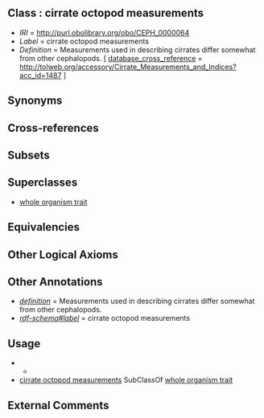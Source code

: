 
## Class : cirrate octopod measurements

 * *IRI* = http://purl.obolibrary.org/obo/CEPH_0000064
 * *Label* = cirrate octopod measurements
 * *Definition* = Measurements used in describing cirrates differ somewhat from other cephalopods.  [ [database_cross_reference](../../ef/oboInOwl#hasDbXref.md) = http://tolweb.org/accessory/Cirrate_Measurements_and_Indices?acc_id=1487 ]

## Synonyms


## Cross-references


## Subsets


## Superclasses

 * [whole organism trait](../../CEPH/65/CEPH_0001065.md)

## Equivalencies


## Other Logical Axioms


## Other Annotations

 * *[definition](../../IAO/15/IAO_0000115.md)* = Measurements used in describing cirrates differ somewhat from other cephalopods. 
 * *[rdf-schema#label](../../el/rdf-schema#label.md)* = cirrate octopod measurements

## Usage

 * -
 * [cirrate octopod measurements](../../CEPH/64/CEPH_0000064.md) SubClassOf [whole organism trait](../../CEPH/65/CEPH_0001065.md)

## External Comments

